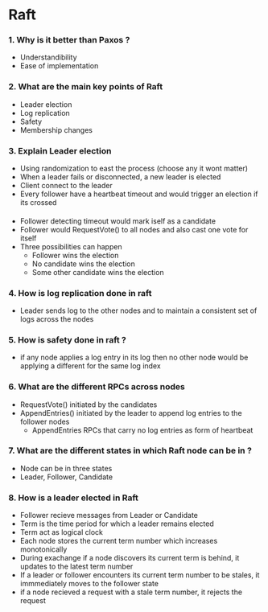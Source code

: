 # Raft

### 1. Why is it better than Paxos ?
* Understandibility
* Ease of implementation

### 2. What are the main key points of Raft
* Leader election
* Log replication
* Safety
* Membership changes

### 3. Explain Leader election
* Using randomization to east the process (choose any it wont matter)
* When a leader fails or disconnected, a new leader is elected
* Client connect to the leader
* Every follower have a heartbeat timeout and would trigger an election if its crossed

####  
* Follower detecting timeout would mark iself as a candidate
* Follower would RequestVote() to all nodes and also cast one vote for itself
* Three possibilities can happen
  * Follower wins the election
  * No candidate wins the election
  * Some other candidate wins the election


### 4. How is log replication done in raft
* Leader sends log to the other nodes and to maintain a consistent set of logs across the nodes

### 5. How is safety done in raft ?
* if any node applies a log entry in its log then no other node would be applying a different for the same log index

### 6. What are the different RPCs across nodes
* RequestVote() initiated by the candidates
* AppendEntries() initiated by the leader to append log entries to the follower nodes
  * AppendEntries RPCs that carry no log entries as form of heartbeat

### 7. What are the different states in which Raft node can be in ?
* Node can be in three states
* Leader, Follower, Candidate

 ### 8. How is a leader elected in Raft
* Follower recieve messages from Leader or Candidate
* Term is the time period for which a leader remains elected
* Term act as logical clock
* Each node stores the current term number which increases monotonically
* During exachange if a node discovers its current term is behind, it updates to the latest term number
* If a leader or follower encounters its current term number to be stales, it immmediately moves to the follower state
* if a node recieved a request with a stale term number, it rejects the request

  

